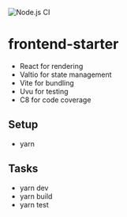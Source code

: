 ![Node.js CI](https://github.com/dotbc/frontend-starter/workflows/Node.js%20CI/badge.svg)

# frontend-starter

- React for rendering
- Valtio for state management
- Vite for bundling
- Uvu for testing
- C8 for code coverage

## Setup

- yarn

## Tasks

- yarn dev
- yarn build
- yarn test
